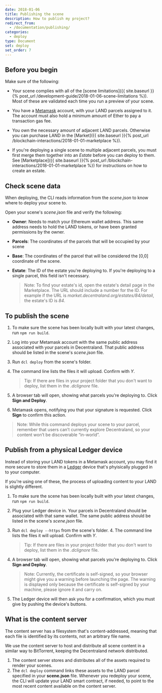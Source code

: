 ```yaml
---
date: 2018-01-06
title: Publishing the scene
description: How to publish my project?
redirect_from:
  - /documentation/publishing/
categories:
  - deploy
type: Document
set: deploy
set_order: 7
---
```


## Before you begin

Make sure of the following:

- Your scene complies with all of the [scene limitations]({{ site.baseurl }}{% post_url /development-guide/2018-01-06-scene-limitations %}). Most of these are validated each time you run a preview of your scene.

- You have a [Metamask](https://metamask.io/) account, with your LAND parcels assigned to it. The account must also hold a minimum amount of Ether to pay a transaction gas fee.

- You own the necessary amount of adjacent LAND parcels. Otherwise you can purchase LAND in the [Market]({{ site.baseurl }}{% post_url /blockchain-interactions/2018-01-01-marketplace %}).

- If you're deploying a single scene to multiple adjacent parcels, you must first merge them together into an _Estate_ before you can deploy to them. See [Marketplace]({{ site.baseurl }}{% post_url /blockchain-interactions/2018-01-01-marketplace %}) for instructions on how to create an estate.

## Check scene data

When deploying, the CLI reads information from the _scene.json_ to know where to deploy your scene to.

Open your scene's _scene.json_ file and verify the following:

- **Owner**: Needs to match your Ethereum wallet address. This same address needs to hold the LAND tokens, or have been granted permissions by the owner.

- **Parcels**: The coordinates of the parcels that will be occupied by your scene

- **Base**: The coordinates of the parcel that will be considered the [0,0] coordinate of the scene.

- **Estate**: The ID of the estate you're deploying to. If you're deploying to a single parcel, this field isn't necessary.

  > Note: To find your estate's id, open the estate's detail page in the Marketplace. The URL should include a number for the ID. For example if the URL is _market.decentraland.org/estates/84/detail_, the estate's ID is _84_.

## To publish the scene

1.  To make sure the scene has been locally built with your latest changes, run `npm run build`.
2.  Log into your Metamask account with the same public address associated with your parcels in Decentraland. That public address should be listed in the scene's _scene.json_ file.
3.  Run `dcl deploy` from the scene's folder.
4.  The command line lists the files it will upload. Confirm with _Y_.

    > Tip: If there are files in your project folder that you don't want to deploy, list them in the _.dclignore_ file.

5.  A browser tab will open, showing what parcels you're deploying to. Click **Sign and Deploy**.
6.  Metamask opens, notifying you that your signature is requested. Click **Sign** to confirm this action.

<!--
Currently, as a measure to improve performance and your visitor's experience, your content will be pinned to Decentraland’s main server to ensure that the data needed to render your parcel is always readily available.
-->

> Note: While this command deploys your scene to your parcel, remember that users can’t currently explore Decentraland, so your content won’t be discoverable “in-world”.

## Publish from a physical Ledger device

Instead of storing your LAND tokens in a Metamask account, you may find it more secure to store them in a [Ledger](https://www.ledger.com/) device that's phyisically plugged in to your computer.

If you're using one of these, the process of uploading content to your LAND is slightly different.

1.  To make sure the scene has been locally built with your latest changes, run `npm run build`.
2.  Plug your Ledger device in. Your parcels in Decentraland should be associated with that same wallet. The same public address should be listed in the scene's _scene.json_ file.
3.  Run `dcl deploy --https` from the scene's folder. 4. The command line lists the files it will upload. Confirm with _Y_.

    > Tip: If there are files in your project folder that you don't want to deploy, list them in the _.dclignore_ file.

4.  A browser tab will open, showing what parcels you're deploying to. Click **Sign and Deploy**.

    > Note: Currently, the certificate is self-signed, so your browser might give you a warning before launching the page. The warning is displayed only because the certificate is self-signed by your machine, please ignore it and carry on.

5.  The Ledger device will then ask you for a confirmation, which you must give by pushing the device's buttons.

## What is the content server

The content server has a filesystem that's content-addressed, meaning that each file is identified by its contents, not an arbitrary file name.

We use the content server to host and distribute all scene content in a similar way to BitTorrent, keeping the Decentraland network distributed.

1.  The content server stores and distributes all of the assets required to render your scenes.
2.  The `dcl deploy` command links these assets to the LAND parcel specified in your **scene.json** file. Whenever you redeploy your scene, the CLI will update your LAND smart contract, if needed, to point to the most recent content available on the content server.
